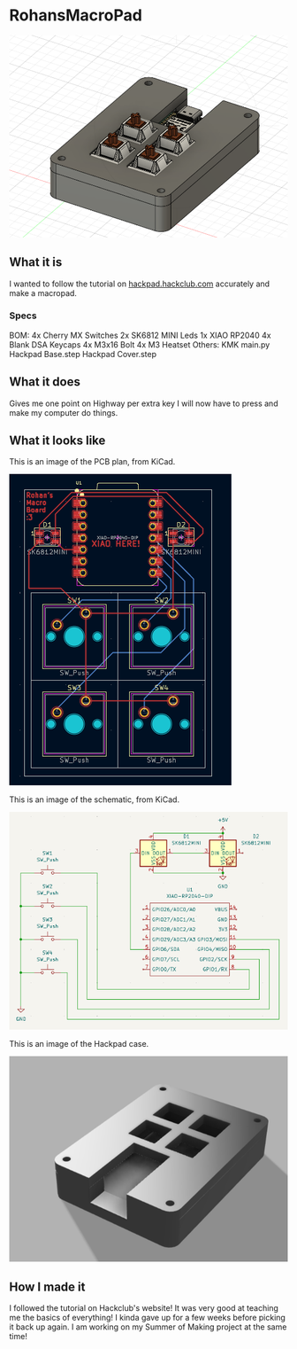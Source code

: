 # RohansMacroPad

![Render](readme_images/full_render.png)

## What it is
I wanted to follow the tutorial on [hackpad.hackclub.com](hackpad.hackclub.com) accurately and make a macropad.

### Specs
BOM:
    4x Cherry MX Switches
    2x SK6812 MINI Leds
    1x XIAO RP2040
    4x Blank DSA Keycaps
    4x M3x16 Bolt
    4x M3 Heatset
Others:
    KMK main.py
    Hackpad Base.step
    Hackpad Cover.step

## What it does
Gives me one point on Highway per extra key I will now have to press and make my computer do things.

## What it looks like
This is an image of the PCB plan, from KiCad.

![PCB](readme_images/pcb.png)

This is an image of the schematic, from KiCad.

![Schematic](readme_images/schematic.png)

This is an image of the Hackpad case.

![Hackpad Case](readme_images/hackpad_render.png)

## How I made it
I followed the tutorial on Hackclub's website! It was very good at teaching me the basics of everything!
I kinda gave up for a few weeks before picking it back up again. I am working on my Summer of Making project at the same time!